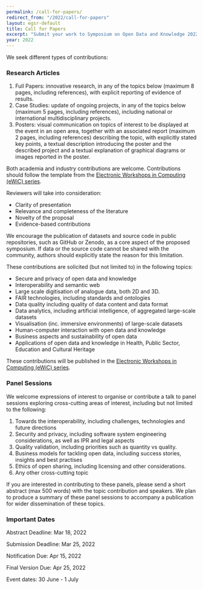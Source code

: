 ```yaml
---
permalink: /call-for-papers/
redirect_from: "/2022/call-for-papers"
layout: egsr-default
title: Call for Papers
excerpt: "Submit your work to Symposium on Open Data and Knowledge 20222"
year: 2022
---
```



We seek different types of contributions:

### Research Articles
1. Full Papers: innovative research, in any of the topics below (maximum 8 pages, including references), with  explicit reporting of evidence of results. 
2. Case Studies: update of ongoing projects, in any of the topics below (maximum 5 pages, including references), including national or international multidisciplinary projects.
3. Posters: visual communication on topics of interest to be displayed at the event in an open area, together with an associated report (maximum 2 pages, including references) describing the topic, with explicitly stated key points, a textual description introducing the poster and the described project and a textual explanation of graphical diagrams or images reported in the poster. 

Both academia and industry contributions are welcome. 
Contributions should follow the template from the [Electronic Workshops in Computing (eWiC) series](https://www.bcs.org/about-us/learned-publishing/electronic-workshops-in-computing-ewic/).

Reviewers will take into consideration:
- Clarity of presentation
- Relevance and completeness of the literature
- Novelty of the proposal
- Evidence-based contributions 

We encourage the publication of datasets and source code in public repositories, such as GitHub or Zenodo, as a core aspect of the proposed symposium. If data or the source code cannot be shared with the community, authors should explicitly state the reason for this limitation.

These contributions are solicited (but not limited to) in the following topics:
- Secure and privacy of open data and knowledge
- Interoperability and semantic web
- Large scale digitisation of analogue data, both 2D and 3D. 
- FAIR technologies, including standards and ontologies  
- Data quality including quality of data content and data format
- Data analytics, including artificial intelligence, of aggregated large-scale datasets
- Visualisation (inc. immersive environments) of large-scale datasets
- Human-computer interaction with open data and knowledge
- Business aspects and sustainability of open data
- Applications of open data and knowledge in Health, Public Sector, Education and Cultural Heritage


These contributions will be published in the [Electronic Workshops in Computing (eWiC) series](https://www.bcs.org/about-us/learned-publishing/electronic-workshops-in-computing-ewic/).

### Panel Sessions 
We welcome expressions of interest to organise or contribute a talk to panel sessions exploring cross-cutting areas of interest, including but not limited to the following: 

1. Towards the interoperability, including challenges, technologies and future directions
2. Security and privacy, including software system engineering considerations, as well as IPR and legal aspects 
3. Quality validation, including priorities such as quantity vs quality.
4. Business models for tackling open data, including success stories, insights and best practises
5. Ethics of open sharing, including licensing and other considerations.
6. Any other cross-cutting topic

If you are interested in contributing to these panels, please send a short abstract (max 500 words) with the topic contribution and speakers. We plan to produce a summary of these panel sessions to accompany a publication for wider dissemination of these topics.

### Important Dates
Abstract Deadline: Mar 18, 2022

Submission Deadline: Mar 25, 2022

Notification Due: Apr 15, 2022 

Final Version Due: Apr 25, 2022

Event dates: 30 June - 1 July
